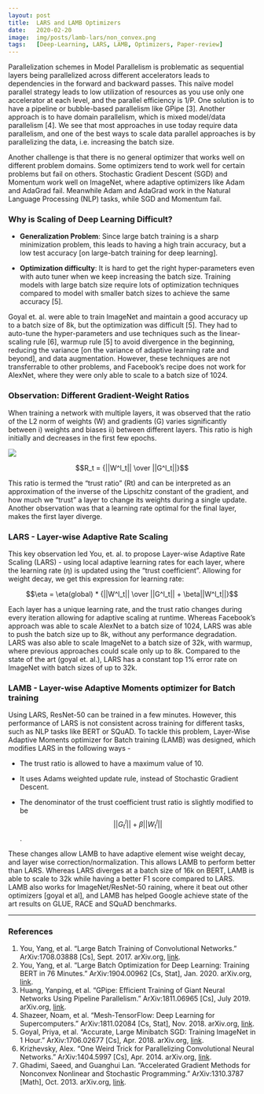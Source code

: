```yaml
---
layout: post
title:  LARS and LAMB Optimizers
date:   2020-02-20
image:  img/posts/lamb-lars/non_convex.png
tags:   [Deep-Learning, LARS, LAMB, Optimizers, Paper-review]
---
```


<script type="text/x-mathjax-config">
MathJax.Hub.Config({
  tex2jax: {
    inlineMath: [['$','$'], ['\\(','\\)']],
    processEscapes: true
  }
});
</script>
<script src="https://cdnjs.cloudflare.com/ajax/libs/mathjax/2.7.0/MathJax.js?config=TeX-AMS-MML_HTMLorMML" type="text/javascript"></script>


Parallelization schemes in Model Parallelism is problematic as sequential layers being parallelized across different accelerators leads to dependencies in the forward and backward passes. This naïve model parallel strategy leads to low utilization of resources as you use only one accelerator at each level, and the parallel efficiency is 1/P. One solution is to have a pipeline or bubble-based parallelism like GPipe [3]. Another approach is to have domain parallelism, which is mixed model/data parallelism [4]. We see that most approaches in use today require data parallelism, and one of the best ways to scale data parallel approaches is by parallelizing the data, i.e. increasing the batch size.

Another challenge is that there is no general optimizer that works well on different problem domains. Some optimizers tend to work well for certain problems but fail on others. Stochastic Gradient Descent (SGD) and Momentum work well on ImageNet, where adaptive optimizers like Adam and AdaGrad fail. Meanwhile Adam and AdaGrad work in the Natural Language Processing (NLP) tasks, while SGD and Momentum fail.

### Why is Scaling of Deep Learning Difficult?

* **Generalization Problem**: Since large batch training is a sharp minimization problem, this leads to having a high train accuracy, but a low test accuracy [on large-batch training for deep learning].

* **Optimization difficulty**: It is hard to get the right hyper-parameters even with auto tuner when we keep increasing the batch size. Training models with large batch size require lots of optimization techniques compared to model with smaller batch sizes to achieve the same accuracy [5].

Goyal et. al. were able to train ImageNet and maintain a good accuracy up to a batch size of 8k, but the optimization was difficult [5]. They had to auto-tune the hyper-parameters and use techniques such as the linear-scaling rule [6], warmup rule [5] to avoid divergence in the beginning, reducing the variance [on the variance of adaptive learning rate and beyond], and data augmentation. However, these techniques are not transferrable to other problems, and Facebook’s recipe does not work for AlexNet, where they were only able to scale to a batch size of 1024.


### Observation: Different Gradient-Weight Ratios

When training a network with multiple layers, it was observed that the ratio of the L2 norm of weights (W) and gradients (G) varies significantly between i) weights and biases ii) between different layers. This ratio is high initially and decreases in the first few epochs.

![]({{site.baseurl}}/img/posts/lamb-lars/table1.png)

$$R_t = {||W^l_t|| \over ||G^l_t||}$$


This ratio is termed the “trust ratio” (Rt) and can be interpreted as an approximation of the inverse of the Lipschitz constant of the gradient, and how much we “trust” a layer to change its weights during a single update. Another observation was that a learning rate optimal for the final layer, makes the first layer diverge.


### LARS - Layer-wise Adaptive Rate Scaling

This key observation led You, et. al. to propose Layer-wise Adaptive Rate Scaling (LARS) - using local adaptive learning rates for each layer, where the learning rate (η) is updated using the “trust coefficient”. Allowing for weight decay, we get this expression for learning rate:

$$\eta = \eta(global) * {||W^l_t|| \over ||G^l_t|| + \beta||W^l_t||}$$

Each layer has a unique learning rate, and the trust ratio changes during every iteration allowing for adaptive scaling at runtime. Whereas Facebook’s approach was able to scale AlexNet to a batch size of 1024, LARS was able to push the batch size up to 8k, without any performance degradation. LARS was also able to scale ImageNet to a batch size of 32k, with warmup, where previous approaches could scale only up to 8k. Compared to the state of the art (goyal et. al.), LARS has a constant top 1% error rate on ImageNet with batch sizes of up to 32k.


### LAMB - Layer-wise Adaptive Moments optimizer for Batch training


Using LARS, ResNet-50 can be trained in a few minutes. However, this performance of LARS is not consistent across training for different tasks, such as NLP tasks like BERT or SQuAD. To tackle this problem, Layer-Wise Adaptive Moments optimizer for Batch training (LAMB) was designed, which modifies LARS in the following ways -

* The trust ratio is allowed to have a maximum value of 10.

* It uses Adams weighted update rule, instead of Stochastic Gradient Descent.

* The denominator of the trust coefficient trust ratio is slightly modified to be 
$$||G^l_t|| + \beta||W^l_t||$$.

These changes allow LAMB to have adaptive element wise weight decay, and layer wise correction/normalization. This allows LAMB to perform better than LARS. Whereas LARS diverges at a batch size of 16k on BERT, LAMB is able to scale to 32k while having a better F1 score compared to LARS. LAMB also works for ImageNet/ResNet-50 raining, where it beat out other optimizers [goyal et al], and LAMB has helped Google achieve state of the art results on GLUE, RACE and SQuAD benchmarks.


******

### References
1. You, Yang, et al. “Large Batch Training of Convolutional Networks.” ArXiv:1708.03888 [Cs], Sept. 2017. arXiv.org, [link](http://arxiv.org/abs/1708.03888).
2. You, Yang, et al. “Large Batch Optimization for Deep Learning: Training BERT in 76 Minutes.” ArXiv:1904.00962 [Cs, Stat], Jan. 2020. arXiv.org, [link](http://arxiv.org/abs/1904.00962).
3. Huang, Yanping, et al. “GPipe: Efficient Training of Giant Neural Networks Using Pipeline Parallelism.” ArXiv:1811.06965 [Cs], July 2019. arXiv.org, [link](http://arxiv.org/abs/1811.06965).
4. Shazeer, Noam, et al. “Mesh-TensorFlow: Deep Learning for Supercomputers.” ArXiv:1811.02084 [Cs, Stat], Nov. 2018. arXiv.org, [link](http://arxiv.org/abs/1811.02084).
5. Goyal, Priya, et al. “Accurate, Large Minibatch SGD: Training ImageNet in 1 Hour.” ArXiv:1706.02677 [Cs], Apr. 2018. arXiv.org, [link](http://arxiv.org/abs/1706.02677).
6. Krizhevsky, Alex. “One Weird Trick for Parallelizing Convolutional Neural Networks.” ArXiv:1404.5997 [Cs], Apr. 2014. arXiv.org, [link](http://arxiv.org/abs/1404.5997).
7. Ghadimi, Saeed, and Guanghui Lan. “Accelerated Gradient Methods for Nonconvex Nonlinear and Stochastic Programming.” ArXiv:1310.3787 [Math], Oct. 2013. arXiv.org, [link](http://arxiv.org/abs/1310.3787).


